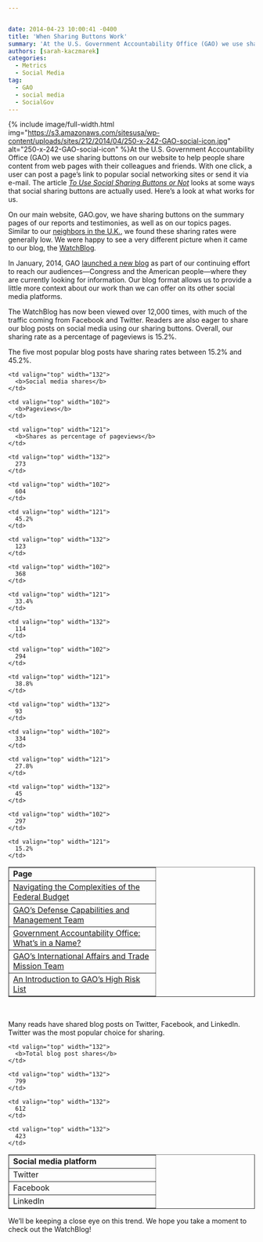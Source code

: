 ```yaml
---


date: 2014-04-23 10:00:41 -0400
title: 'When Sharing Buttons Work'
summary: 'At the U.S. Government Accountability Office (GAO) we use sharing buttons on our website to help people share content from web pages with their colleagues and friends. With one click, a user can post a page’s link to popular social networking sites or send it via e-mail. The article To Use Social'
authors: [sarah-kaczmarek]
categories:
  - Metrics
  - Social Media
tag:
  - GAO
  - social media
  - SocialGov
---
```



{% include image/full-width.html img="https://s3.amazonaws.com/sitesusa/wp-content/uploads/sites/212/2014/04/250-x-242-GAO-social-icon.jpg" alt="250-x-242-GAO-social-icon" %}At the U.S. Government Accountability Office (GAO) we use sharing buttons on our website to help people share content from web pages with their colleagues and friends. With one click, a user can post a page’s  link to popular social networking sites or send it via e-mail. The article [_To Use Social Sharing Buttons or Not_](https://www.WHATEVER/2014/04/02/to-use-social-sharing-buttons-or-not/) looks at some ways that social sharing buttons are actually used. Here’s  a look at what works for us.

On our main website, GAO.gov, we have sharing buttons on the summary pages of our reports and testimonies, as well as on our topics pages. Similar to our [neighbors in the U.K.](https://insidegovuk.blog.gov.uk/2014/02/20/gov-uk-social-sharing-buttons-the-first-10-weeks/), we found these sharing rates were generally low. We were happy to see a very different picture when it came to our blog, the [WatchBlog](http://blog.gao.gov/)_._

In January, 2014, GAO [launched a new blog](http://blog.gao.gov/about/) as part of our continuing effort to reach our audiences—Congress and the American people—where they are currently looking for information. Our blog format allows us to provide a little more context about our work than we can offer on its other social media platforms.

The WatchBlog has now been viewed over 12,000 times, with much of the traffic coming from Facebook and Twitter. Readers are also eager to share our blog posts on social media using our sharing buttons. Overall, our sharing rate as a percentage of pageviews is 15.2%.

The five most popular blog posts have sharing rates between 15.2% and 45.2%.

<table border="1" cellspacing="0" cellpadding="0">
  <tr>
    <td valign="top" width="283">
      <b>Page</b>
    </td>
    
    <td valign="top" width="132">
      <b>Social media shares</b>
    </td>
    
    <td valign="top" width="102">
      <b>Pageviews</b>
    </td>
    
    <td valign="top" width="121">
      <b>Shares as percentage of pageviews</b>
    </td>
  </tr>
  
  <tr>
    <td valign="top" width="283">
      <a href="http://blog.gao.gov/2014/02/28/navigating-the-complexities-of-the-federal-budget/">Navigating the Complexities of the Federal Budget</a>
    </td>
    
    <td valign="top" width="132">
      273
    </td>
    
    <td valign="top" width="102">
      604
    </td>
    
    <td valign="top" width="121">
      45.2%
    </td>
  </tr>
  
  <tr>
    <td valign="top" width="283">
      <a href="http://blog.gao.gov/2014/03/28/gaos-defense-capabilities-and-management-team/" target="_blank">GAO’s  Defense Capabilities and Management Team</a>
    </td>
    
    <td valign="top" width="132">
      123
    </td>
    
    <td valign="top" width="102">
      368
    </td>
    
    <td valign="top" width="121">
      33.4%
    </td>
  </tr>
  
  <tr>
    <td valign="top" width="283">
      <a href="http://blog.gao.gov/2014/04/04/government-accountability-office-whats-in-a-name/" target="_blank">Government Accountability Office: What’s  in a Name?</a>
    </td>
    
    <td valign="top" width="132">
      114
    </td>
    
    <td valign="top" width="102">
      294
    </td>
    
    <td valign="top" width="121">
      38.8%
    </td>
  </tr>
  
  <tr>
    <td valign="top" width="283">
      <a href="http://blog.gao.gov/2014/01/30/gaos-international-affairs-and-trade-mission-team/" target="_blank">GAO’s  International Affairs and Trade Mission Team</a>
    </td>
    
    <td valign="top" width="132">
      93
    </td>
    
    <td valign="top" width="102">
      334
    </td>
    
    <td valign="top" width="121">
      27.8%
    </td>
  </tr>
  
  <tr>
    <td valign="top" width="283">
      <a href="http://blog.gao.gov/2014/01/23/an-introduction-to-gaos-high-risk-list/" target="_blank">An Introduction to GAO’s  High Risk List</a>
    </td>
    
    <td valign="top" width="132">
      45
    </td>
    
    <td valign="top" width="102">
      297
    </td>
    
    <td valign="top" width="121">
      15.2%
    </td>
  </tr>
</table>

&nbsp;

Many reads have shared blog posts on Twitter, Facebook, and LinkedIn. Twitter was the most popular choice for sharing.

<table border="1" cellspacing="0" cellpadding="0">
  <tr>
    <td valign="top" width="283">
      <b>Social media platform</b>
    </td>
    
    <td valign="top" width="132">
      <b>Total blog post shares</b>
    </td>
  </tr>
  
  <tr>
    <td valign="top" width="283">
      Twitter
    </td>
    
    <td valign="top" width="132">
      799
    </td>
  </tr>
  
  <tr>
    <td valign="top" width="283">
      Facebook
    </td>
    
    <td valign="top" width="132">
      612
    </td>
  </tr>
  
  <tr>
    <td valign="top" width="283">
      LinkedIn
    </td>
    
    <td valign="top" width="132">
      423
    </td>
  </tr>
</table>

We’ll be keeping a close eye on this trend. We hope you take a moment to check out the WatchBlog!

&nbsp;